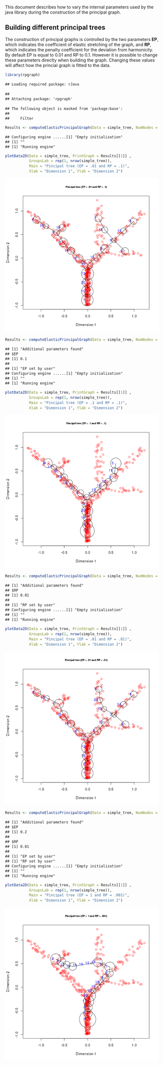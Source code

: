 This document describes how to vary the internal parameters used by the java library during the construction of the principal graph.

Building different principal trees
----------------------------------

The construction of principal graphs is controlled by the two parameters **EP**, which indicates the coefficient of elastic stretching of the graph, and **RP**, which indicates the penalty coefficient for the deviation from harmonicity. By default EP is equal to 0.01 and RP to 0.1. However it is possible to change these parameters direclty when building the graph. Changing these values will affect how the princial graph is fitted to the data.

``` r
library(rpgraph)
```

    ## Loading required package: rJava

    ## 
    ## Attaching package: 'rpgraph'

    ## The following object is masked from 'package:base':
    ## 
    ##     Filter

``` r
Results <- computeElasticPrincipalGraph(Data = simple_tree, NumNodes = 20, Method = 'DefaultPrincipalTreeConfiguration')
```

    ## Configuring engine ......[1] "Empty initialization"
    ## [1] ""
    ## [1] "Running engine"

``` r
plotData2D(Data = simple_tree, PrintGraph = Results[[1]] ,
           GroupsLab = rep(1, nrow(simple_tree)),
           Main = "Pincipal tree (EP = .01 and RP = .1)",
           Xlab = "Dimension 1", Ylab = "Dimension 2")
```

![](javapar_files/figure-markdown_github/unnamed-chunk-2-1.png)

``` r
Results <- computeElasticPrincipalGraph(Data = simple_tree, NumNodes = 20, Method = 'DefaultPrincipalTreeConfiguration', EP = .1)
```

    ## [1] "Additional parameters found"
    ## $EP
    ## [1] 0.1
    ## 
    ## [1] "EP set by user"
    ## Configuring engine ......[1] "Empty initialization"
    ## [1] ""
    ## [1] "Running engine"

``` r
plotData2D(Data = simple_tree, PrintGraph = Results[[1]] ,
           GroupsLab = rep(1, nrow(simple_tree)),
           Main = "Pincipal tree (EP = .1 and RP = .1)",
           Xlab = "Dimension 1", Ylab = "Dimension 2")
```

![](javapar_files/figure-markdown_github/unnamed-chunk-4-1.png)

``` r
Results <- computeElasticPrincipalGraph(Data = simple_tree, NumNodes = 20, Method = 'DefaultPrincipalTreeConfiguration', RP = .01)
```

    ## [1] "Additional parameters found"
    ## $RP
    ## [1] 0.01
    ## 
    ## [1] "RP set by user"
    ## Configuring engine ......[1] "Empty initialization"
    ## [1] ""
    ## [1] "Running engine"

``` r
plotData2D(Data = simple_tree, PrintGraph = Results[[1]] ,
           GroupsLab = rep(1, nrow(simple_tree)),
           Main = "Pincipal tree (EP = .01 and RP = .01)",
           Xlab = "Dimension 1", Ylab = "Dimension 2")
```

![](javapar_files/figure-markdown_github/unnamed-chunk-6-1.png)

``` r
Results <- computeElasticPrincipalGraph(Data = simple_tree, NumNodes = 20, Method = 'DefaultPrincipalTreeConfiguration', EP = .2, RP = .01)
```

    ## [1] "Additional parameters found"
    ## $EP
    ## [1] 0.2
    ## 
    ## $RP
    ## [1] 0.01
    ## 
    ## [1] "EP set by user"
    ## [1] "RP set by user"
    ## Configuring engine ......[1] "Empty initialization"
    ## [1] ""
    ## [1] "Running engine"

``` r
plotData2D(Data = simple_tree, PrintGraph = Results[[1]] ,
           GroupsLab = rep(1, nrow(simple_tree)),
           Main = "Pincipal tree (EP = 1 and RP = .001)",
           Xlab = "Dimension 1", Ylab = "Dimension 2")
```

![](javapar_files/figure-markdown_github/unnamed-chunk-8-1.png)

